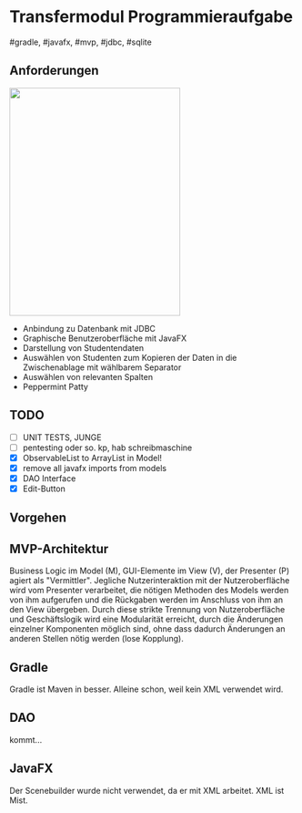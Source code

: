 # Transfermodul Programmieraufgabe
#gradle, #javafx, #mvp, #jdbc, #sqlite
## Anforderungen

<img src="https://github.com/steffanossa/tm/assets/94658723/dc33e8b4-7dbe-4861-9bb8-c1e292acef70.png" width="300" height="400">


- Anbindung zu Datenbank mit JDBC
- Graphische Benutzeroberfläche mit JavaFX
- Darstellung von Studentendaten
- Auswählen von Studenten zum Kopieren der Daten in die Zwischenablage mit wählbarem Separator
- Auswählen von relevanten Spalten
- Peppermint Patty

## TODO
- [ ] UNIT TESTS, JUNGE
- [ ] pentesting oder so. kp, hab schreibmaschine
- [x] ObservableList to ArrayList in Model!
- [x] remove all javafx imports from models
- [x] DAO Interface
- [x] Edit-Button

## Vorgehen
## MVP-Architektur

Business Logic im Model (M), GUI-Elemente im View (V), der Presenter (P) agiert als "Vermittler". Jegliche Nutzerinteraktion mit der Nutzeroberfläche wird vom Presenter verarbeitet, die nötigen Methoden des Models werden von ihm aufgerufen und die Rückgaben werden im Anschluss von ihm an den View übergeben. Durch diese strikte Trennung von Nutzeroberfläche und Geschäftslogik wird eine Modularität erreicht, durch die Änderungen einzelner Komponenten möglich sind, ohne dass dadurch Änderungen an anderen Stellen nötig werden (lose Kopplung).

## Gradle

Gradle ist Maven in besser. Alleine schon, weil kein XML verwendet wird.

## DAO

kommt...

## JavaFX

Der Scenebuilder wurde nicht verwendet, da er mit XML arbeitet. XML ist Mist.
